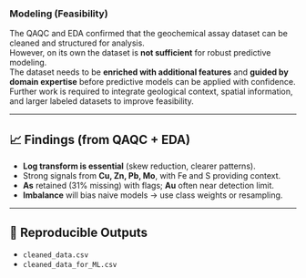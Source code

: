 ### Modeling (Feasibility)

The QAQC and EDA confirmed that the geochemical assay dataset can be cleaned and structured for analysis.  
However, on its own the dataset is **not sufficient** for robust predictive modeling.  
The dataset needs to be **enriched with additional features** and **guided by domain expertise** before predictive models can be applied with confidence.  
Further work is required to integrate geological context, spatial information, and larger labeled datasets to improve feasibility.


---

## 📈 Findings (from QAQC + EDA)
- **Log transform is essential** (skew reduction, clearer patterns).  
- Strong signals from **Cu, Zn, Pb, Mo**, with Fe and S providing context.  
- **As** retained (31% missing) with flags; **Au** often near detection limit.  
- **Imbalance** will bias naive models → use class weights or resampling.

---

## 🧪 Reproducible Outputs
- `cleaned_data.csv`  
- `cleaned_data_for_ML.csv`  
